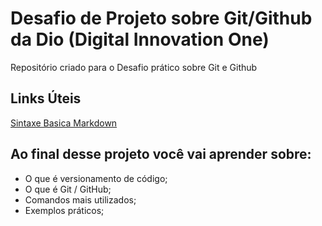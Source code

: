# Desafio de Projeto sobre Git/Github da Dio (Digital Innovation One)
Repositório criado para o Desafio prático sobre Git e Github

## Links Úteis
[Sintaxe Basica Markdown](https://www.markdownguide.org/basic-syntax/)

## Ao final desse projeto você vai aprender sobre:
- O que é versionamento de código;
- O que é Git / GitHub;
- Comandos mais utilizados;
- Exemplos práticos;
